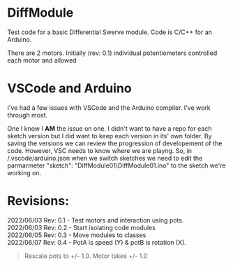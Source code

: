 # DiffModule
Test code for a basic Differential Swerve module.  Code is C/C++ for an Arduino.

There are 2 motors.  Initially (rev: 0.1) individual potentiometers controlled each motor and allowed 

# VSCode and Arduino
I've had a few issues with VSCode and the Arduino compiler.  I've work through most.

One I know I <b>AM</b> the issue on one.  I didn't want to have a repo for each sketch version but I did want to keep each version in its' own folder.  By saving the versions we can review the progression of developement of the code.  However, VSC needs to know where we are playng.  So, in /.vscode/arduino.json when we switch sketches we need to edit the parmarmeter "sketch": "DiffModule01\\DiffModule01.ino" to the sketch we're working on.

# Revisions:
2022/06/03 Rev: 0.1 - Test motors and interaction using pots.  
2022/06/03 Rev: 0.2 - Start isolating code modules  
2022/06/05 Rev: 0.3 - Move modules to classes  
2022/06/07 Rev: 0.4 - PotA is speed (Y) & potB is rotation (X).    
>Rescale pots to +/- 1.0.  Motor takes +/- 1.0
